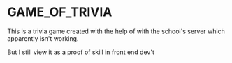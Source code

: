 # GAME_OF_TRIVIA
This is a trivia game created with the help of with the school's server which apparently isn't working.

But I still view it as a proof of skill in front end dev't
